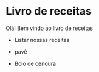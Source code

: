 # Livro de receitas 

Olá! Bem vindo ao livro de receitas 

- Listar nossas receitas 

- pavê

- Bolo de cenoura 

  ​



